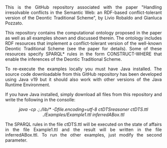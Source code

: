 <p align="justify">
This is the GitHub repository associated with the paper "Handling irresolvable conflicts in the Semantic Web: an RDF-based conflict-tolerant version of the Deontic Traditional Scheme", by Livio Robaldo and Gianluca Pozzato.
</p>

<p align="justify">
This repository contains the computational ontology proposed in the paper as well as all examples shown and discussed therein. The ontology includes RDF resources that implement a conflict-tolerant version of the well-known Deontic Traditional Scheme (see the paper for details). Some of these resources specify SPARQL* rules in the form CONSTRUCT-WHERE that enable the inferences of the Deontic Traditional Scheme.
</p>

<p align="justify">
To re-execute the examples locally you must have Java installed. The source code downloadable from this GitHub repository has been developed using Java v19 but it should also work with other versions of the Java Runtime Environment.
</p>

<p align="justify">
If you have Java installed, simply download all files from this repository and write the following in the consolle:
</p>

<p align="center">
<i>java -cp .;./lib/* -Dfile.encoding=utf-8 ctDTSreasoner ctDTS.ttl ./Examples/Example1.ttl inferredABox.ttl</i>
</p>

<p align="justify">
The SPARQL rules in the file ctDTS.ttl will be executed on the state of affairs in the file Example1.ttl and the result will be written in the file inferredABox.ttl. To run the other examples, just modify the second parameter.
</p>


